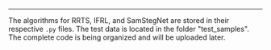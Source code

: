 

---

The algorithms for RRTS, IFRL, and SamStegNet are stored in their respective `.py` files. The test data is located in the folder "test_samples". The complete code is being organized and will be uploaded later.

